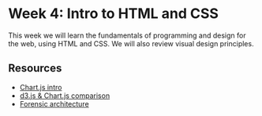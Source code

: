 # Week 4: Intro to HTML and CSS
This week we will learn the fundamentals of programming and design for the web, using HTML and CSS. We will also review visual design principles. 

## Resources
- [Chart.js intro](https://www.sitepoint.com/introduction-chart-js-2-0-six-examples/#:~:text=Regardless%20of%20which%20you%20use,use%20to%20build%20your%20chart)
- [d3.js & Chart.js comparison](https://www.createwithdata.com/d3js-or-chartjs/)
- [Forensic architecture](https://forensic-architecture.org/investigation/the-left-to-die-boat)

   